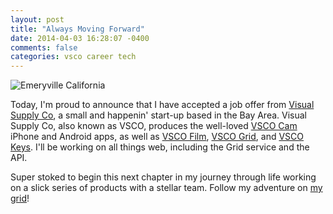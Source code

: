 ```yaml
---
layout: post
title: "Always Moving Forward"
date: 2014-04-03 16:28:07 -0400
comments: false
categories: vsco career tech
---
```


![Emeryville California](http://image.vsco.co/1/51c771649686d3572/52d5e979726708dc7c00040f/1024x768/vsco_011414_24.jpg)

Today, I'm proud to announce that I have accepted a job offer from [Visual
Supply Co][], a small and happenin' start-up based in the Bay Area. Visual
Supply Co, also known as VSCO, produces the well-loved [VSCO Cam][] iPhone
and Android apps, as well as [VSCO Film][], [VSCO Grid][], and [VSCO Keys][].
I'll be working on all things web, including the Grid service and the API.

Super stoked to begin this next chapter in my journey through life working
on a slick series of products with a stellar team. Follow my adventure on
[my grid][]!

[Visual Supply Co]: https://vsco.co/
[VSCO Cam]: https://vsco.co/vscocam
[VSCO Film]: https://vsco.co/film
[VSCO Grid]: https://grid.vsco.co
[VSCO Keys]: https://vsco.co/vscokeys
[my grid]: https://parker.vsco.co

